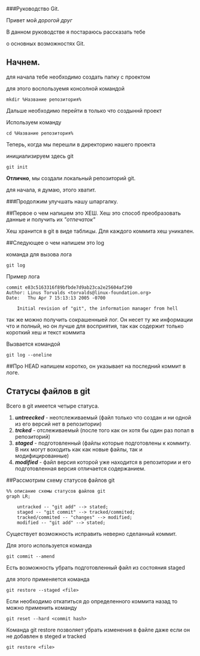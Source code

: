 ###Руководство Git.

Привет мой _дорогой друг_

В данном руководстве я постараюсь рассказать тебе

о основных возможностях Git.

## Начнем.

для начала тебе необходимо создать папку с проектом

для этого воспользуемя консолной командой 

```
mkdir %Название репозитория%
```

Дальше необходимо перейти в только что создыннй проект

Используем команду 

```
cd %Название репозитория%
```

Теперь, когда мы перешли в директорию нашего проекта 

инициализируем здесь git

```
git init
```

**Отлично**, мы создали локальный репозиторий git.

для начала, я думаю, этого хватит.

###Продолжим улучшать нашу шпаргалку.

##Первое о чем напишем это ХЕШ.
 Хеш это способ преобразовать данные и получить их *"отпечаток"*
 
 Хеш хранится в git в виде таблицы. Для каждого коммита хеш уникален.
 
##Следующее о чем напишем это log

команда для вызова лога 

``` 
git log
```

Пример лога

```
commit e83c5163316f89bfbde7d9ab23ca2e25604af290
Author: Linus Torvalds <torvalds@linux-foundation.org>
Date:   Thu Apr 7 15:13:13 2005 -0700

    Initial revision of "git", the information manager from hell
```

так же можно получить сокрашенныей лог. Он несет ту же информации что и полный,
 но он лучше для восприятия, так как содержит только короткий хеш и текст коммита
 
Вызвается командой

``` 
git log --oneline
```

##Про HEAD напишем коротко, он указывает на последний коммит в логе.

## Статусы файлов в git

Всего в git имеется четыре статуса.

1. ___untreecked___ - неотслеживаемый (файл только что создан и ни одной
 из его версий нет в репозитории)
2. ___trcked___ - отслеживаемый (после того как он хотя бы один раз попал в репозиторий)
3. ___staged___ - подготовленный (файлы которые подготовлены к коммиту. В них могут воходить как
 как новые файлы, так и модифицированные)
4. ___modified___ - файл версия которой уже находится в репозитории и его подготовленная
 версия отличается содержанием.

##Рассмотрим схему статусов файлов git

```mermaid
%% описание схемы статусов файлов git
graph LR;
	
	untracked -- "git add" --> stated;
	staged -- "git commit" --> tracked/commited;
	tracked/commited -- "changes" --> modified;
	modified -- "git add" --> stated;
```

 
Существует возможность исправить неверно сделанный коммит.

Для этого используется команда 

```
git commit --amend
```

Есть возможность убрать подготовленный файл из состояния staged

для этого применяется команда 

```
git restore --staged <file>
```

Если необходимо откатиться до определенного коммита назад то можно применить команду

```
git reset --hard <commit hash>
```

Команда git restore <file> позволяет убрать изменения в файле даже если он не добавлен в steged и tracked

```
git restore <file>
```
